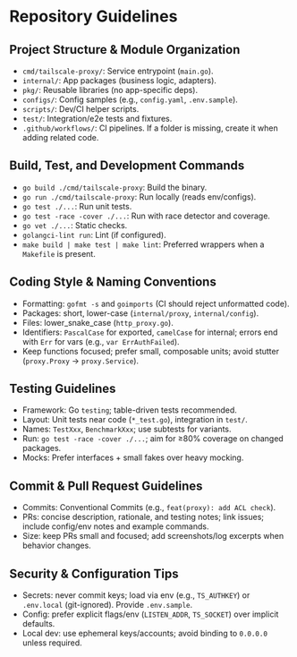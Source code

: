# Repository Guidelines

## Project Structure & Module Organization
- `cmd/tailscale-proxy/`: Service entrypoint (`main.go`).
- `internal/`: App packages (business logic, adapters).
- `pkg/`: Reusable libraries (no app-specific deps).
- `configs/`: Config samples (e.g., `config.yaml`, `.env.sample`).
- `scripts/`: Dev/CI helper scripts.
- `test/`: Integration/e2e tests and fixtures.
- `.github/workflows/`: CI pipelines.
If a folder is missing, create it when adding related code.

## Build, Test, and Development Commands
- `go build ./cmd/tailscale-proxy`: Build the binary.
- `go run ./cmd/tailscale-proxy`: Run locally (reads env/configs).
- `go test ./...`: Run unit tests.
- `go test -race -cover ./...`: Run with race detector and coverage.
- `go vet ./...`: Static checks.
- `golangci-lint run`: Lint (if configured).
- `make build | make test | make lint`: Preferred wrappers when a `Makefile` is present.

## Coding Style & Naming Conventions
- Formatting: `gofmt -s` and `goimports` (CI should reject unformatted code).
- Packages: short, lower-case (`internal/proxy`, `internal/config`).
- Files: lower_snake_case (`http_proxy.go`).
- Identifiers: `PascalCase` for exported, `camelCase` for internal; errors end with `Err` for vars (e.g., `var ErrAuthFailed`).
- Keep functions focused; prefer small, composable units; avoid stutter (`proxy.Proxy` → `proxy.Service`).

## Testing Guidelines
- Framework: Go `testing`; table-driven tests recommended.
- Layout: Unit tests near code (`*_test.go`), integration in `test/`.
- Names: `TestXxx`, `BenchmarkXxx`; use subtests for variants.
- Run: `go test -race -cover ./...`; aim for ≥80% coverage on changed packages.
- Mocks: Prefer interfaces + small fakes over heavy mocking.

## Commit & Pull Request Guidelines
- Commits: Conventional Commits (e.g., `feat(proxy): add ACL check`).
- PRs: concise description, rationale, and testing notes; link issues; include config/env notes and example commands.
- Size: keep PRs small and focused; add screenshots/log excerpts when behavior changes.

## Security & Configuration Tips
- Secrets: never commit keys; load via env (e.g., `TS_AUTHKEY`) or `.env.local` (git-ignored). Provide `.env.sample`.
- Config: prefer explicit flags/env (`LISTEN_ADDR`, `TS_SOCKET`) over implicit defaults.
- Local dev: use ephemeral keys/accounts; avoid binding to `0.0.0.0` unless required.
